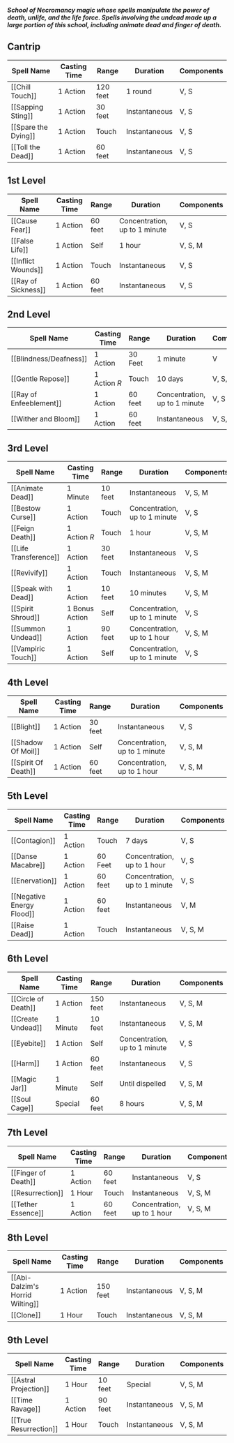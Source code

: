 **_School of Necromancy magic whose spells manipulate the power of death, unlife, and the life force. Spells involving the undead made up a large portion of this school, including animate dead and finger of death._**

## Cantrip
| Spell Name          | Casting Time | Range    | Duration      | Components |
| ------------------- | ------------ | -------- | ------------- | ---------- |
| [[Chill Touch]]     | 1 Action     | 120 feet | 1 round       | V, S       |
| [[Sapping Sting]]   | 1 Action     | 30 feet  | Instantaneous | V, S       |
| [[Spare the Dying]] | 1 Action     | Touch    | Instantaneous | V, S       |
| [[Toll the Dead]]   | 1 Action     | 60 feet  | Instantaneous | V, S       |

## 1st Level
| Spell Name          | Casting Time | Range   | Duration                      | Components |
| ------------------- | ------------ | ------- | ----------------------------- | ---------- |
| [[Cause Fear]]      | 1 Action     | 60 feet | Concentration, up to 1 minute | V, S       |
| [[False Life]]      | 1 Action     | Self    | 1 hour                        | V, S, M    |
| [[Inflict Wounds]]  | 1 Action     | Touch   | Instantaneous                 | V, S       |
| [[Ray of Sickness]] | 1 Action     | 60 feet | Instantaneous                 | V, S       |

## 2nd Level
| Spell Name              | Casting Time | Range   | Duration                      | Components |
| ----------------------- | ------------ | ------- | ----------------------------- | ---------- |
| [[Blindness/Deafness]]  | 1 Action     | 30 Feet | 1 minute                      | V          |
| [[Gentle Repose]]       | 1 Action _R_ | Touch   | 10 days                       | V, S, M    |
| [[Ray of Enfeeblement]] | 1 Action     | 60 feet | Concentration, up to 1 minute | V, S       |
| [[Wither and Bloom]]    | 1 Action     | 60 feet | Instantaneous                 | V, S, M    |

## 3rd Level
| Spell Name            | Casting Time   | Range   | Duration                      | Components |
| --------------------- | -------------- | ------- | ----------------------------- | ---------- |
| [[Animate Dead]]      | 1 Minute       | 10 feet | Instantaneous                 | V, S, M    |
| [[Bestow Curse]]      | 1 Action       | Touch   | Concentration, up to 1 minute | V, S       |
| [[Feign Death]]       | 1 Action _R_   | Touch   | 1 hour                        | V, S, M    |
| [[Life Transference]] | 1 Action       | 30 feet | Instantaneous                 | V, S       |
| [[Revivify]]          | 1 Action       | Touch   | Instantaneous                 | V, S, M    |
| [[Speak with Dead]]   | 1 Action       | 10 feet | 10 minutes                    | V, S, M    |
| [[Spirit Shroud]]     | 1 Bonus Action | Self    | Concentration, up to 1 minute | V, S       |
| [[Summon Undead]]     | 1 Action       | 90 feet | Concentration, up to 1 hour   | V, S, M    |
| [[Vampiric Touch]]    | 1 Action       | Self    | Concentration, up to 1 minute | V, S       |

## 4th Level
| Spell Name                                                                 | Casting Time | Range   | Duration                      | Components |
| -------------------------------------------------------------------------- | ------------ | ------- | ----------------------------- | ---------- |
| [[Blight]]                                                                 | 1 Action     | 30 feet | Instantaneous                 | V, S       |
| [[Shadow Of Moil]]                                                         | 1 Action     | Self    | Concentration, up to 1 minute | V, S, M    |
| [[Spirit Of Death]]                                                        | 1 Action     | 60 feet | Concentration, up to 1 hour   | V, S, M    |

## 5th Level
| Spell Name                | Casting Time | Range   | Duration                      | Components |
| ------------------------- | ------------ | ------- | ----------------------------- | ---------- |
| [[Contagion]]             | 1 Action     | Touch   | 7 days                        | V, S       |
| [[Danse Macabre]]         | 1 Action     | 60 Feet | Concentration, up to 1 hour   | V, S       |
| [[Enervation]]            | 1 Action     | 60 feet | Concentration, up to 1 minute | V, S       |
| [[Negative Energy Flood]] | 1 Action     | 60 feet | Instantaneous                 | V, M       |
| [[Raise Dead]]            | 1 Action     | Touch   | Instantaneous                 | V, S, M    |

## 6th Level
| Spell Name          | Casting Time | Range    | Duration                      | Components |
| ------------------- | ------------ | -------- | ----------------------------- | ---------- |
| [[Circle of Death]] | 1 Action     | 150 feet | Instantaneous                 | V, S, M    |
| [[Create Undead]]   | 1 Minute     | 10 feet  | Instantaneous                 | V, S, M    |
| [[Eyebite]]         | 1 Action     | Self     | Concentration, up to 1 minute | V, S       |
| [[Harm]]            | 1 Action     | 60 feet  | Instantaneous                 | V, S       |
| [[Magic Jar]]       | 1 Minute     | Self     | Until dispelled               | V, S, M    |
| [[Soul Cage]]       | Special      | 60 feet  | 8 hours                       | V, S, M    |

## 7th Level
| Spell Name          | Casting Time | Range   | Duration                    | Components |
| ------------------- | ------------ | ------- | --------------------------- | ---------- |
| [[Finger of Death]] | 1 Action     | 60 feet | Instantaneous               | V, S       |
| [[Resurrection]]    | 1 Hour       | Touch   | Instantaneous               | V, S, M    |
| [[Tether Essence]]  | 1 Action     | 60 feet | Concentration, up to 1 hour | V, S, M    |

## 8th Level
| Spell Name                      | Casting Time | Range    | Duration      | Components |
| ------------------------------- | ------------ | -------- | ------------- | ---------- |
| [[Abi-Dalzim's Horrid Wilting]] | 1 Action     | 150 feet | Instantaneous | V, S, M    |
| [[Clone]]                       | 1 Hour       | Touch    | Instantaneous | V, S, M    |

## 9th Level
| Spell Name            | Casting Time | Range   | Duration      | Components |
| --------------------- | ------------ | ------- | ------------- | ---------- |
| [[Astral Projection]] | 1 Hour       | 10 feet | Special       | V, S, M    |
| [[Time Ravage]]       | 1 Action     | 90 feet | Instantaneous | V, S, M    |
| [[True Resurrection]] | 1 Hour       | Touch   | Instantaneous | V, S, M    |
